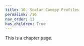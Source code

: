 ```yaml
---
title: 16. Scalar Canopy Profiles
permalink: /16
nav_order: 11
has_children: True
---
```


This is a chapter page.